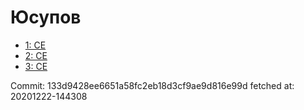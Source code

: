 # Юсупов
- [1: CE](1.md)
- [2: CE](2.md)
- [3: CE](3.md)

Commit: 133d9428ee6651a58fc2eb18d3cf9ae9d816e99d
 fetched at: 20201222-144308
